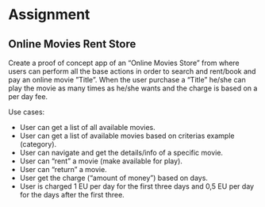# Assignment
## Online Movies Rent Store

Create a proof of concept app of an “Online Movies Store” from where users can perform all the
base actions in order to search and rent/book and pay an online movie ”Title”. When the user
purchase a “Title” he/she can play the movie as many times as he/she wants and the charge is
based on a per day fee.

Use cases:
* User can get a list of all available movies.
* User can get a list of available movies based on criterias example (category).
* User can navigate and get the details/info of a specific movie.
* User can “rent” a movie (make available for play).
* User can “return” a movie.
* User get the charge (“amount of money”) based on days.
* User is charged 1 EU per day for the first three days and 0,5 EU per day for the days after the
first three.
